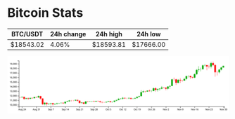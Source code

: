 # Bitcoin Stats

BTC/USDT|24h change|24h high|24h low|
|---|---|---|---|
|$18543.02|4.06%|$18593.81|$17666.00|

<img src="./chart.svg">
